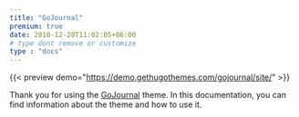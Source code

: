 ```yaml
---
title: "GoJournal"
premium: true
date: 2018-12-28T11:02:05+06:00 
# type dont remove or customize
type : "docs"
---
```


{{< preview demo="https://demo.gethugothemes.com/gojournal/site/" >}}

Thank you for using the [GoJournal](https://gethugothemes.com/products/goJournal/) theme. In this documentation, you can find information about the theme and how to use it.
